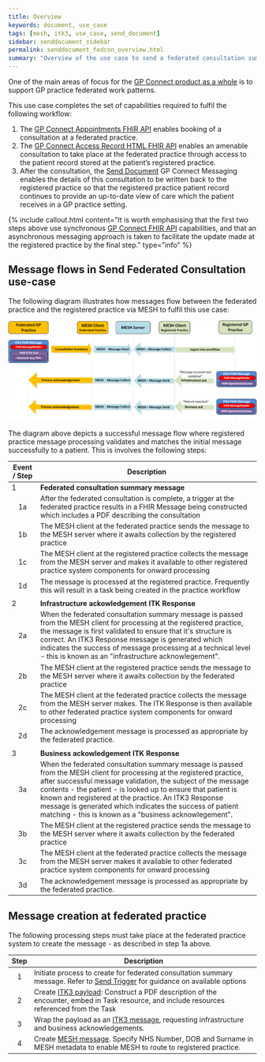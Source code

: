 ```yaml
---
title: Overview
keywords: document, use_case
tags: [mesh, itk3, use_case, send_document]
sidebar: senddocument_sidebar
permalink: senddocument_fedcon_overview.html
summary: "Overview of the use case to send a federated consultation summary to the registered practice of a patient."
---
```


One of the main areas of focus for the [GP Connect product as a whole](index.html)  is to support GP practice federated work patterns. 
 
This use case completes the set of capabilities required to fulfil the following workflow:

1.	The [GP Connect Appointments FHIR API](https://nhsconnect.github.io/gpconnect/appointments.html) enables booking of a consultation at a federated practice.
2.	The [GP Connect Access Record HTML FHIR API](https://developer.nhs.uk/apis/gpconnect-0-5-0/accessrecord.html) enables an amenable consultation to take place at the federated practice through access to the patient record stored at the patient’s registered practice.
3.	After the consultation, the [Send Document](senddocument.html) GP Connect Messaging enables the details of this consultation to be written back to the registered practice so that the registered practice patient record continues to provide an up-to-date view of care which the patient receives in a GP practice setting.

{% include callout.html content="It is worth emphasising that the first two steps above use synchronous [GP Connect FHIR API](https://nhsconnect.github.io/gpconnect/) capabilities, and that an asynchronous messaging approach is taken to facilitate the update made at the registered practice by the final step." type="info" %}


## Message flows in Send Federated Consultation use-case ##

The following diagram illustrates how messages flow between the federated practice and the registered practice via MESH to fulfil this use case:

![Federated Consultation Sequence Diagram](images/senddocument/federated_consultation_sequence.png) 

The diagram above depicts a successful message flow where registered practice message processing validates and matches the initial message successfully to a patient. This is involves the following steps:

| Event / Step | Description |
|------|-------------|
| 1    | **Federated consultation summary message** |
| <center>1a</center>   | After the federated consultation is complete, a trigger at the federated practice results in a FHIR Message being constructed which includes a PDF describing the consultation  |
| <center>1b</center>   | The MESH client at the federated practice sends the message to the MESH server where it awaits collection by the registered practice |
| <center>1c</center>   | The MESH client at the registered practice collects the message from the MESH server and makes it available to other registered practice system components for onward processing |
| <center>1d</center>   | The message is processed at the registered practice. Frequently this will result in a task being created in the practice workflow |
|      |      |
| 2    | **Infrastructure ackowledgement ITK Response** |
| <center>2a</center>   | When the federated consultation summary message is passed from the MESH client for processing at the registered practice, the message is first validated to ensure that it's structure is correct. An ITK3 Response message is generated which indicates the success of message processing at a technical level - this is known as an "infrastructure acknowlegement".  |
|  <center>2b</center>    | The MESH client at the registered practice sends the message to the MESH server where it awaits collection by the federated practice |
|  <center>2c</center>    | The MESH client at the federated practice collects the message from the MESH server  makes. The ITK Response is then available to other federated practice system components for onward processing |
|  <center>2d</center>    | The acknowledgement message is processed as appropriate by the federated practice.  |
|      |      |
| 3    | **Business ackowledgement ITK Response** |
|  <center>3a</center>   | When the federated consultation summary message is passed from the MESH client for processing at the registered practice, after successful message validation, the subject of the message contents - the patient - is looked up to ensure that patient is known and registered at the practice. An ITK3 Response message is generated which indicates the success of patient matching - this is known as a "business acknowlegement".  |
| <center>3b</center>    | The MESH client at the registered practice sends the message to the MESH server where it awaits collection by the federated practice |
| <center>3c</center>    | The MESH client at the federated practice collects the message from the MESH server  makes it available to other federated practice system components for onward processing |
| <center>3d</center>    | The acknowledgement message is processed as appropriate by the federated practice.  |

 
## Message creation at federated practice ##

The following processing steps must take place at the federated practice system to create the message - as described in step 1a above.

| Step | Description |
|------|-------------|
| <center>1</center>   | Initiate process to create for federated consultation summary message. Refer to [Send Trigger](senddocument_fedcon_trigger.html) for guidance on available options |	
| <center>2</center>   | Create [ITK3 payload](senddocument_fedcon_payload.html): Construct a PDF description of the encounter, embed in Task resource, and include resources referenced from the Task |
| <center>3</center>   | Wrap the payload as an [ITK3 message](senddocument_fedcon_itk3.html), requesting infrastructure and business acknowledgements. |
| <center>4</center>   | Create [MESH message](senddocument_fedcon_mesh.html). Specify NHS Number, DOB and Surname in MESH metadata to enable MESH to route to registered practice. |
